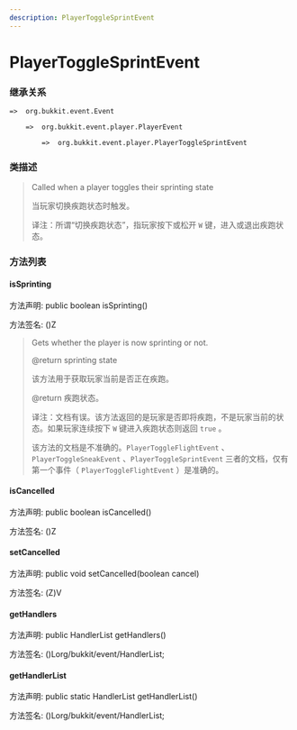 ```yaml
---
description: PlayerToggleSprintEvent
---
```


# PlayerToggleSprintEvent

### 继承关系

    =>  org.bukkit.event.Event

        =>  org.bukkit.event.player.PlayerEvent

            =>  org.bukkit.event.player.PlayerToggleSprintEvent

### 类描述

> Called when a player toggles their sprinting state
>
> 当玩家切换疾跑状态时触发。
>
> 译注：所谓“切换疾跑状态”，指玩家按下或松开 `W` 键，进入或退出疾跑状态。

### 方法列表

#### isSprinting

方法声明: public boolean isSprinting()

方法签名: ()Z

> Gets whether the player is now sprinting or not.
>
> @return sprinting state
>
> 该方法用于获取玩家当前是否正在疾跑。
>
> @return 疾跑状态。
>
> 译注：文档有误。该方法返回的是玩家是否即将疾跑，不是玩家当前的状态。如果玩家连续按下 `W` 键进入疾跑状态则返回 `true` 。
> 
> 该方法的文档是不准确的。`PlayerToggleFlightEvent` 、`PlayerToggleSneakEvent` 、`PlayerToggleSprintEvent` 三者的文档，仅有第一个事件（ `PlayerToggleFlightEvent` ）是准确的。

#### isCancelled

方法声明: public boolean isCancelled()

方法签名: ()Z

#### setCancelled

方法声明: public void setCancelled(boolean cancel)

方法签名: (Z)V

#### getHandlers

方法声明: public HandlerList getHandlers()

方法签名: ()Lorg/bukkit/event/HandlerList;

#### getHandlerList

方法声明: public static HandlerList getHandlerList()

方法签名: ()Lorg/bukkit/event/HandlerList;